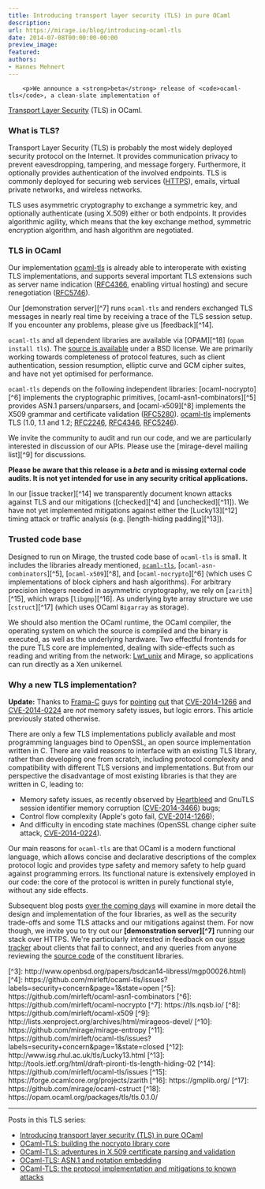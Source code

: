 ```yaml
---
title: Introducing transport layer security (TLS) in pure OCaml
description:
url: https://mirage.io/blog/introducing-ocaml-tls
date: 2014-07-08T00:00:00-00:00
preview_image:
featured:
authors:
- Hannes Mehnert
---
```



        <p>We announce a <strong>beta</strong> release of <code>ocaml-tls</code>, a clean-slate implementation of
<a href="https://en.wikipedia.org/wiki/Transport_Layer_Security">Transport Layer Security</a> (TLS) in
OCaml.</p>
<h3>What is TLS?</h3>
<p>Transport Layer Security (TLS) is probably the most widely deployed
security protocol on the Internet. It provides communication privacy
to prevent eavesdropping, tampering, and message forgery. Furthermore,
it optionally provides authentication of the involved endpoints. TLS
is commonly deployed for securing web services (<a href="http://tools.ietf.org/html/rfc2818">HTTPS</a>), emails,
virtual private networks, and wireless networks.</p>
<p>TLS uses asymmetric cryptography to exchange a symmetric key, and
optionally authenticate (using X.509) either or both endpoints. It
provides algorithmic agility, which means that the key exchange
method, symmetric encryption algorithm, and hash algorithm are
negotiated.</p>
<h3>TLS in OCaml</h3>
<p>Our implementation <a href="https://github.com/mirleft/ocaml-tls">ocaml-tls</a> is already able to interoperate with
existing TLS implementations, and supports several important TLS extensions
such as server name indication (<a href="https://tools.ietf.org/html/rfc4366">RFC4366</a>, enabling virtual hosting)
and secure renegotiation (<a href="https://tools.ietf.org/html/rfc5746">RFC5746</a>).</p>
<p>Our [demonstration server][^7] runs <code>ocaml-tls</code> and renders exchanged
TLS messages in nearly real time by receiving a trace of the TLS
session setup. If you encounter any problems, please give us [feedback][^14].</p>
<p><code>ocaml-tls</code> and all dependent libraries are available via [OPAM][^18] (<code>opam install tls</code>). The <a href="https://github.com/mirleft/ocaml-tls">source is available</a>
under a BSD license. We are primarily working towards completeness of
protocol features, such as client authentication, session resumption, elliptic curve and GCM
cipher suites, and have not yet optimised for performance.</p>
<p><code>ocaml-tls</code> depends on the following independent libraries: [ocaml-nocrypto][^6] implements the
cryptographic primitives, [ocaml-asn1-combinators][^5] provides ASN.1 parsers/unparsers, and
[ocaml-x509][^8] implements the X509 grammar and certificate validation (<a href="https://tools.ietf.org/html/rfc5280">RFC5280</a>). <a href="https://github.com/mirleft/ocaml-tls">ocaml-tls</a> implements TLS (1.0, 1.1 and 1.2; <a href="https://tools.ietf.org/html/rfc2246">RFC2246</a>,
<a href="https://tools.ietf.org/html/rfc4346">RFC4346</a>, <a href="https://tools.ietf.org/html/rfc5246">RFC5246</a>).</p>
<p>We invite the community to audit and run our code, and we are particularly interested in discussion of our APIs.
Please use the [mirage-devel mailing list][^9] for discussions.</p>
<p><strong>Please be aware that this release is a <em>beta</em> and is missing external code audits.
It is not yet intended for use in any security critical applications.</strong></p>
<p>In our [issue tracker][^14] we transparently document known attacks against TLS and our mitigations
([checked][^4] and [unchecked][^11]).
We have not yet implemented mitigations against either the
[Lucky13][^12] timing attack or traffic analysis (e.g. [length-hiding padding][^13]).</p>
<h3>Trusted code base</h3>
<p>Designed to run on Mirage, the trusted code base of <code>ocaml-tls</code> is small. It includes the libraries already mentioned,
<a href="https://github.com/mirleft/ocaml-tls"><code>ocaml-tls</code></a>, [<code>ocaml-asn-combinators</code>][^5], [<code>ocaml-x509</code>][^8],
and [<code>ocaml-nocrypto</code>][^6] (which uses C implementations of block
ciphers and hash algorithms). For arbitrary precision integers needed in
asymmetric cryptography, we rely on [<code>zarith</code>][^15], which wraps
[<code>libgmp</code>][^16]. As underlying byte array structure we use
[<code>cstruct</code>][^17] (which uses OCaml <code>Bigarray</code> as storage).</p>
<p>We should also mention the OCaml runtime, the OCaml compiler, the
operating system on which the source is compiled and the binary is executed, as
well as the underlying hardware. Two effectful frontends for
the pure TLS core are implemented, dealing
with side-effects such as reading and writing from the network: <a href="http://ocsigen.org/lwt/api/Lwt_unix - [404 Not Found]">Lwt_unix</a> and
Mirage, so applications can run directly as a Xen unikernel.</p>
<h3>Why a new TLS implementation?</h3>
<p><strong>Update:</strong>
Thanks to <a href="http://frama-c.com/">Frama-C</a> guys for <a href="https://twitter.com/spun_off/status/486535304426188800 - [1 Client error: Number of redirects hit maximum amount]">pointing</a> <a href="https://twitter.com/spun_off/status/486536572792090626 - [1 Client error: Number of redirects hit maximum amount]">out</a>
that <a href="https://cve.mitre.org/cgi-bin/cvename.cgi?name=CVE-2014-1266">CVE-2014-1266</a> and <a href="https://cve.mitre.org/cgi-bin/cvename.cgi?name=CVE-2014-0224">CVE-2014-0224</a> are <em>not</em> memory safety issues, but
logic errors. This article previously stated otherwise.</p>
<p>There are only a few TLS implementations publicly available and most
programming languages bind to OpenSSL, an open source implementation written
in C. There are valid reasons to interface with an existing TLS library,
rather than developing one from scratch, including protocol complexity and
compatibility with different TLS versions and implementations. But from our
perspective the disadvantage of most existing libraries is that they
are written in C, leading to:</p>
<ul>
<li>Memory safety issues, as recently observed by <a href="https://en.wikipedia.org/wiki/Heartbleed">Heartbleed</a> and GnuTLS
session identifier memory corruption (<a href="https://cve.mitre.org/cgi-bin/cvename.cgi?name=CVE-2014-3466">CVE-2014-3466</a>) bugs;
</li>
<li>Control flow complexity (Apple's goto fail, <a href="https://cve.mitre.org/cgi-bin/cvename.cgi?name=CVE-2014-1266">CVE-2014-1266</a>);
</li>
<li>And difficulty in encoding state machines (OpenSSL change cipher suite
attack, <a href="https://cve.mitre.org/cgi-bin/cvename.cgi?name=CVE-2014-0224">CVE-2014-0224</a>).
</li>
</ul>
<p>Our main reasons for <code>ocaml-tls</code> are that OCaml is a modern functional
language, which allows concise and declarative descriptions of the
complex protocol logic and provides type safety and memory safety to help
guard against programming errors. Its functional nature is extensively
employed in our code: the core of the protocol is written in purely
functional style, without any side effects.</p>
<p>Subsequent blog posts <a href="https://github.com/mirage/mirage/issues/257">over the coming
days</a> will examine in more detail
the design and implementation of the four libraries, as well as the security
trade-offs and some TLS attacks and our mitigations against them.  For now
though, we invite you to try out our <strong>[demonstration server][^7]</strong>
running our stack over HTTPS.  We're particularly interested in feedback on our <a href="https://github.com/mirleft/ocaml-tls">issue tracker</a> about
clients that fail to connect, and any queries from anyone reviewing the <a href="https://github.com/mirleft/">source code</a>
of the constituent libraries.</p>
<p>[^3]: http://www.openbsd.org/papers/bsdcan14-libressl/mgp00026.html)
[^4]: https://github.com/mirleft/ocaml-tls/issues?labels=security+concern&amp;page=1&amp;state=open
[^5]: https://github.com/mirleft/ocaml-asn1-combinators
[^6]: https://github.com/mirleft/ocaml-nocrypto
[^7]: https://tls.nqsb.io/
[^8]: https://github.com/mirleft/ocaml-x509
[^9]: http://lists.xenproject.org/archives/html/mirageos-devel/
[^10]: https://github.com/mirage/mirage-entropy
[^11]: https://github.com/mirleft/ocaml-tls/issues?labels=security+concern&amp;page=1&amp;state=closed
[^12]: http://www.isg.rhul.ac.uk/tls/Lucky13.html
[^13]: http://tools.ietf.org/html/draft-pironti-tls-length-hiding-02
[^14]: https://github.com/mirleft/ocaml-tls/issues
[^15]: https://forge.ocamlcore.org/projects/zarith
[^16]: https://gmplib.org/
[^17]: https://github.com/mirage/ocaml-cstruct
[^18]: https://opam.ocaml.org/packages/tls/tls.0.1.0/</p>
<hr/>
<p>Posts in this TLS series:</p>
<ul>
<li><a href="http://mirage.io/blog/introducing-ocaml-tls">Introducing transport layer security (TLS) in pure OCaml</a>
</li>
<li><a href="http://mirage.io/blog/introducing-nocrypto">OCaml-TLS: building the nocrypto library core</a>
</li>
<li><a href="http://mirage.io/blog/introducing-x509">OCaml-TLS: adventures in X.509 certificate parsing and validation</a>
</li>
<li><a href="http://mirage.io/blog/introducing-asn1">OCaml-TLS: ASN.1 and notation embedding</a>
</li>
<li><a href="http://mirage.io/blog/ocaml-tls-api-internals-attacks-mitigation">OCaml-TLS: the protocol implementation and mitigations to known attacks</a>
</li>
</ul>

      
